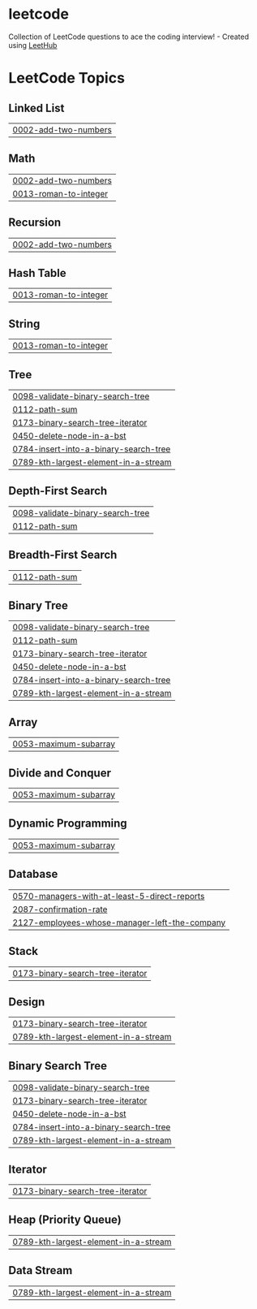 # leetcode
Collection of LeetCode questions to ace the coding interview! - Created using [LeetHub](https://github.com/QasimWani/LeetHub)

<!---LeetCode Topics Start-->
# LeetCode Topics
## Linked List
|  |
| ------- |
| [0002-add-two-numbers](https://github.com/Medom5/leetcode/tree/master/0002-add-two-numbers) |
## Math
|  |
| ------- |
| [0002-add-two-numbers](https://github.com/Medom5/leetcode/tree/master/0002-add-two-numbers) |
| [0013-roman-to-integer](https://github.com/Medom5/leetcode/tree/master/0013-roman-to-integer) |
## Recursion
|  |
| ------- |
| [0002-add-two-numbers](https://github.com/Medom5/leetcode/tree/master/0002-add-two-numbers) |
## Hash Table
|  |
| ------- |
| [0013-roman-to-integer](https://github.com/Medom5/leetcode/tree/master/0013-roman-to-integer) |
## String
|  |
| ------- |
| [0013-roman-to-integer](https://github.com/Medom5/leetcode/tree/master/0013-roman-to-integer) |
## Tree
|  |
| ------- |
| [0098-validate-binary-search-tree](https://github.com/Medom5/leetcode/tree/master/0098-validate-binary-search-tree) |
| [0112-path-sum](https://github.com/Medom5/leetcode/tree/master/0112-path-sum) |
| [0173-binary-search-tree-iterator](https://github.com/Medom5/leetcode/tree/master/0173-binary-search-tree-iterator) |
| [0450-delete-node-in-a-bst](https://github.com/Medom5/leetcode/tree/master/0450-delete-node-in-a-bst) |
| [0784-insert-into-a-binary-search-tree](https://github.com/Medom5/leetcode/tree/master/0784-insert-into-a-binary-search-tree) |
| [0789-kth-largest-element-in-a-stream](https://github.com/Medom5/leetcode/tree/master/0789-kth-largest-element-in-a-stream) |
## Depth-First Search
|  |
| ------- |
| [0098-validate-binary-search-tree](https://github.com/Medom5/leetcode/tree/master/0098-validate-binary-search-tree) |
| [0112-path-sum](https://github.com/Medom5/leetcode/tree/master/0112-path-sum) |
## Breadth-First Search
|  |
| ------- |
| [0112-path-sum](https://github.com/Medom5/leetcode/tree/master/0112-path-sum) |
## Binary Tree
|  |
| ------- |
| [0098-validate-binary-search-tree](https://github.com/Medom5/leetcode/tree/master/0098-validate-binary-search-tree) |
| [0112-path-sum](https://github.com/Medom5/leetcode/tree/master/0112-path-sum) |
| [0173-binary-search-tree-iterator](https://github.com/Medom5/leetcode/tree/master/0173-binary-search-tree-iterator) |
| [0450-delete-node-in-a-bst](https://github.com/Medom5/leetcode/tree/master/0450-delete-node-in-a-bst) |
| [0784-insert-into-a-binary-search-tree](https://github.com/Medom5/leetcode/tree/master/0784-insert-into-a-binary-search-tree) |
| [0789-kth-largest-element-in-a-stream](https://github.com/Medom5/leetcode/tree/master/0789-kth-largest-element-in-a-stream) |
## Array
|  |
| ------- |
| [0053-maximum-subarray](https://github.com/Medom5/leetcode/tree/master/0053-maximum-subarray) |
## Divide and Conquer
|  |
| ------- |
| [0053-maximum-subarray](https://github.com/Medom5/leetcode/tree/master/0053-maximum-subarray) |
## Dynamic Programming
|  |
| ------- |
| [0053-maximum-subarray](https://github.com/Medom5/leetcode/tree/master/0053-maximum-subarray) |
## Database
|  |
| ------- |
| [0570-managers-with-at-least-5-direct-reports](https://github.com/Medom5/leetcode/tree/master/0570-managers-with-at-least-5-direct-reports) |
| [2087-confirmation-rate](https://github.com/Medom5/leetcode/tree/master/2087-confirmation-rate) |
| [2127-employees-whose-manager-left-the-company](https://github.com/Medom5/leetcode/tree/master/2127-employees-whose-manager-left-the-company) |
## Stack
|  |
| ------- |
| [0173-binary-search-tree-iterator](https://github.com/Medom5/leetcode/tree/master/0173-binary-search-tree-iterator) |
## Design
|  |
| ------- |
| [0173-binary-search-tree-iterator](https://github.com/Medom5/leetcode/tree/master/0173-binary-search-tree-iterator) |
| [0789-kth-largest-element-in-a-stream](https://github.com/Medom5/leetcode/tree/master/0789-kth-largest-element-in-a-stream) |
## Binary Search Tree
|  |
| ------- |
| [0098-validate-binary-search-tree](https://github.com/Medom5/leetcode/tree/master/0098-validate-binary-search-tree) |
| [0173-binary-search-tree-iterator](https://github.com/Medom5/leetcode/tree/master/0173-binary-search-tree-iterator) |
| [0450-delete-node-in-a-bst](https://github.com/Medom5/leetcode/tree/master/0450-delete-node-in-a-bst) |
| [0784-insert-into-a-binary-search-tree](https://github.com/Medom5/leetcode/tree/master/0784-insert-into-a-binary-search-tree) |
| [0789-kth-largest-element-in-a-stream](https://github.com/Medom5/leetcode/tree/master/0789-kth-largest-element-in-a-stream) |
## Iterator
|  |
| ------- |
| [0173-binary-search-tree-iterator](https://github.com/Medom5/leetcode/tree/master/0173-binary-search-tree-iterator) |
## Heap (Priority Queue)
|  |
| ------- |
| [0789-kth-largest-element-in-a-stream](https://github.com/Medom5/leetcode/tree/master/0789-kth-largest-element-in-a-stream) |
## Data Stream
|  |
| ------- |
| [0789-kth-largest-element-in-a-stream](https://github.com/Medom5/leetcode/tree/master/0789-kth-largest-element-in-a-stream) |
<!---LeetCode Topics End-->